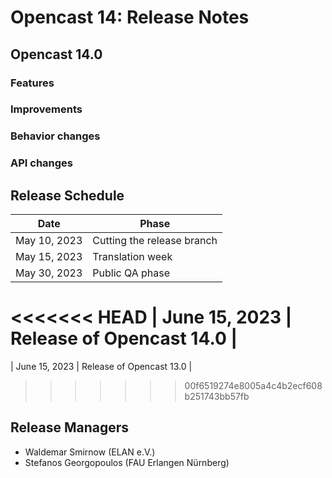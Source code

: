 # Opencast 14: Release Notes

Opencast 14.0
-------------

### Features


### Improvements


### Behavior changes


### API changes




Release Schedule
----------------

| Date                        | Phase                       |
|-----------------------------|-----------------------------|
| May 10, 2023                | Cutting the release branch  |
| May 15, 2023                | Translation week            |
| May 30, 2023                | Public QA phase             |
<<<<<<< HEAD
| June 15, 2023               | Release of Opencast 14.0    |
=======
| June 15, 2023               | Release of Opencast 13.0    |
>>>>>>> 00f6519274e8005a4c4b2ecf608b251743bb57fb

Release Managers
----------------

- Waldemar Smirnow (ELAN e.V.)
- Stefanos Georgopoulos (FAU Erlangen Nürnberg)

